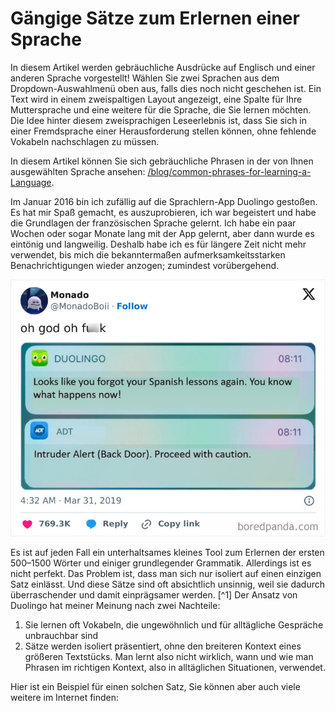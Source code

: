 # Gängige Sätze zum Erlernen einer Sprache

In diesem Artikel werden gebräuchliche Ausdrücke auf Englisch und einer anderen Sprache vorgestellt! Wählen Sie zwei Sprachen aus dem Dropdown-Auswahlmenü oben aus, falls dies noch nicht geschehen ist. Ein Text wird in einem zweispaltigen Layout angezeigt, eine Spalte für Ihre Muttersprache und eine weitere für die Sprache, die Sie lernen möchten. Die Idee hinter diesem zweisprachigen Leseerlebnis ist, dass Sie sich in einer Fremdsprache einer Herausforderung stellen können, ohne fehlende Vokabeln nachschlagen zu müssen.

In diesem Artikel können Sie sich gebräuchliche Phrasen in der von Ihnen ausgewählten Sprache ansehen: [/blog/common-phrases-for-learning-a-Language](/blog/common-phrases-for-learning-a-Language).

Im Januar 2016 bin ich zufällig auf die Sprachlern-App Duolingo gestoßen. Es hat mir Spaß gemacht, es auszuprobieren, ich war begeistert und habe die Grundlagen der französischen Sprache gelernt. Ich habe ein paar Wochen oder sogar Monate lang mit der App gelernt, aber dann wurde es eintönig und langweilig. Deshalb habe ich es für längere Zeit nicht mehr verwendet, bis mich die bekanntermaßen aufmerksamkeitsstarken Benachrichtigungen wieder anzogen; zumindest vorübergehend.

![Die Benachrichtigungen wurden so anstößig optimiert, dass viele Memes darüber erstellt wurden](./imgs/duolingo_notification_meme.jpg "meme: duolingo-Benachrichtigung: Sieht aus, als hätten Sie Ihren Spanischunterricht wieder vergessen. Sie wissen, was jetzt passiert! Sicherheitsbenachrichtigung: Eindringling Warnung (Hintertür). Gehen Sie vorsichtig vor.")

Es ist auf jeden Fall ein unterhaltsames kleines Tool zum Erlernen der ersten 500–1500 Wörter und einiger grundlegender Grammatik. Allerdings ist es nicht perfekt. Das Problem ist, dass man sich nur isoliert auf einen einzigen Satz einlässt. Und diese Sätze sind oft absichtlich unsinnig, weil sie dadurch überraschender und damit einprägsamer werden. [^1] Der Ansatz von Duolingo hat meiner Meinung nach zwei Nachteile:

1. Sie lernen oft Vokabeln, die ungewöhnlich und für alltägliche Gespräche unbrauchbar sind
2. Sätze werden isoliert präsentiert, ohne den breiteren Kontext eines größeren Textstücks. Man lernt also nicht wirklich, wann und wie man Phrasen im richtigen Kontext, also in alltäglichen Situationen, verwendet.

Hier ist ein Beispiel für einen solchen Satz, Sie können aber auch viele weitere im Internet finden:
